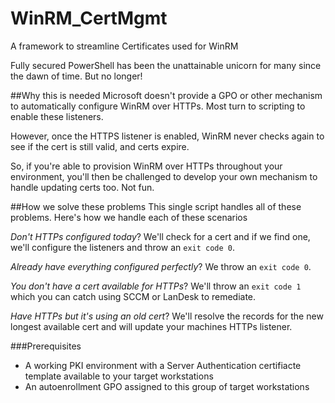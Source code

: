 # WinRM_CertMgmt
A framework to streamline Certificates used for WinRM

Fully secured PowerShell has been the unattainable unicorn for many since the dawn of time.  But no longer!

##Why this is needed
Microsoft doesn't provide a GPO or other mechanism to automatically configure WinRM over HTTPs.  Most turn to scripting to enable these listeners.  

However, once the HTTPS listener is enabled, WinRM never checks again to see if the cert is still valid, and certs expire.  

So, if you're able to provision WinRM over HTTPs throughout your environment, you'll then be challenged to develop your own mechanism to handle updating certs too.  Not fun.

##How we solve these problems
This single script handles all of these problems. Here's how we handle each of these scenarios

*Don't HTTPs configured today*?  We'll check for a cert and if we find one, we'll configure the listeners and throw an `exit code 0`.

*Already have everything configured perfectly*? We throw an `exit code 0`.

*You don't have a cert available for HTTPs*? We'll throw an `exit code 1` which you can catch using SCCM or LanDesk to remediate.

*Have HTTPs but it's using an old cert*? We'll resolve the records for the new longest available cert and will update your machines HTTPs listener.


###Prerequisites

* A working PKI environment with a Server Authentication certifiacte template available to your target workstations
* An autoenrollment GPO assigned to this group of target workstations
